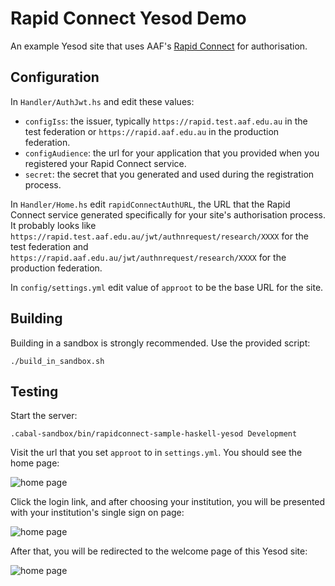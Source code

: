 # Rapid Connect Yesod Demo

An example Yesod site that uses AAF's [Rapid Connect](https://rapid.aaf.edu.au/) for authorisation.

## Configuration

In ```Handler/AuthJwt.hs``` and edit these values:

* ```configIss```: the issuer, typically ```https://rapid.test.aaf.edu.au``` in the test federation
or ```https://rapid.aaf.edu.au``` in the production federation.
* ```configAudience```: the url for your application that you provided when you
registered your Rapid Connect service.
* ```secret```: the secret that you generated and used during the registration process.

In ```Handler/Home.hs``` edit ```rapidConnectAuthURL```, the URL that the Rapid Connect service generated specifically for your site's authorisation process. It probably looks like
```https://rapid.test.aaf.edu.au/jwt/authnrequest/research/XXXX``` for the test federation and ```https://rapid.aaf.edu.au/jwt/authnrequest/research/XXXX``` for the production federation.

In ```config/settings.yml``` edit value of ```approot``` to be the base URL for the site.

## Building

Building in a sandbox is strongly recommended. Use the provided script:

    ./build_in_sandbox.sh

## Testing

Start the server:

    .cabal-sandbox/bin/rapidconnect-sample-haskell-yesod Development

Visit the url that you set ```approot``` to in ```settings.yml```. You should see the home page:

![home page](./rc-homepage.png)

Click the login link, and after choosing your institution, you will be presented with your institution's single sign on page:

![home page](./rc-uq.png)

After that, you will be redirected to the welcome page of this Yesod site:

![home page](./rc-welcome.png)

